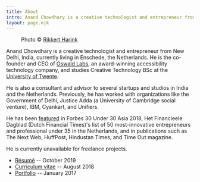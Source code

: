 ```yaml
---
title: About
intro: Anand Chowdhary is a creative technologist and entrepreneur from New Delhi, India, currently living in Enschede, the Netherlands. He is the co-founder and CEO of Oswald Labs.
layout: page.njk
---
```


<div class="image">
  <figure>
    <img alt="" src="/images/photos/anand-chowdhary.jpg">
    <figcaption>Photo &copy; <a href="https://www.rikkertharink.nl/?utm_source=anandchowdhary&utm_medium=anand-website&utm_campaign=about-photo">Rikkert Harink</a></figcaption>
  </figure>
</div>

Anand Chowdhary is a creative technologist and entrepreneur from New Delhi, India, currently living in Enschede, the Netherlands. He is the co-founder and CEO of [Oswald Labs](https://oswaldlabs.com/?utm_source=anandchowdhary&utm_medium=anand-website&utm_campaign=about-link), an award-winning accessibility technology company, and studies Creative Technology BSc at the [University of Twente](https://www.utwente.nl/en/?utm_source=anandchowdhary&utm_medium=anand-website&utm_campaign=about-link).

He is also a consultant and advisor to several startups and studios in India and the Netherlands. Previously, he has worked with organizations like the Government of Delhi, Justice Adda (a University of Cambridge social venture), IBM, Cyankart, and Unifiers.

He has been [featured](/press/) in Forbes 30 Under 30 Asia 2018, Het Financieele Dagblad (Dutch Financial Times)'s list of 50 most-innovative entrepreneurs and professional under 35 in the Netherlands, and in publications such as The Next Web, HuffPost, Hindustan Times, and Time Out magazine.

He is currently unavailable for freelance projects.

- [Résumé](https://www.dropbox.com/s/18jw3binirgc8rq/AnandChowdhary_Sep2019_Resume.pdf?dl=0) -- October 2019
- [Curriculum vitae](https://www.dropbox.com/s/ksyfiujs5sqy14s/AnandChowdhary_CV_Aug18.pdf?dl=0) -- August 2018
- [Portfolio](https://www.dropbox.com/s/eznlsi6336n96f2/AnandChowdhary_Portfolio_Jan17.pdf) -- January 2017
